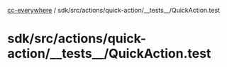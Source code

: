 [cc-everywhere](../../../../../../index.md) / sdk/src/actions/quick-action/\_\_tests\_\_/QuickAction.test

# sdk/src/actions/quick-action/\_\_tests\_\_/QuickAction.test
